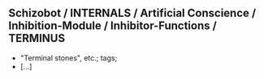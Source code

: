 ## Schizobot / INTERNALS / Artificial Conscience / Inhibition-Module / Inhibitor-Functions / TERMINUS
* "Terminal stones", etc.; tags;
* [...]
